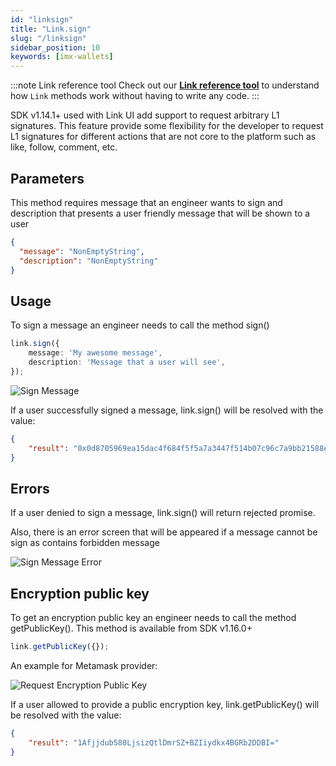 ```yaml
---
id: "linksign"
title: "Link.sign"
slug: "/linksign"
sidebar_position: 10
keywords: [imx-wallets]
---
```


:::note Link reference tool
Check out our **[Link reference tool](https://tools.immutable.com/link-reference/)** to understand how `Link` methods work without having to write any code.
:::

SDK v1.14.1+ used with Link UI add support to request arbitrary L1 signatures. This feature provide some flexibility for the developer to request L1 signatures for different actions that are not core to the platform such as like, follow, comment, etc.

## Parameters

This method requires message that an engineer wants to sign and description that presents a user friendly message that will be shown to a user

```json
{
  "message": "NonEmptyString",
  "description": "NonEmptyString"
}
```

## Usage
To sign a message an engineer needs to call the method sign()
```typescript
link.sign({
    message: 'My awesome message',
    description: 'Message that a user will see',
});
```

![Sign Message](/img/link-sign/sign-msg.png 'Sign Message')

If a user successfully signed a message, link.sign() will be resolved with the value:
```json
{
    "result": "0x0d8705969ea15dac4f684f5f5a7a3447f514b07c96c7a9bb21588ef33821caed63f204c11f0ed69777132c8fa25af62c883627169c7b5b46f23b132db46e7d8d1c"
}
```

## Errors
If a user denied to sign a message, link.sign() will return rejected promise.

Also, there is an error screen that will be appeared if a message cannot be sign as contains forbidden message

![Sign Message Error](/img/link-sign/error.png 'Sign Message Error')

## Encryption public key

To get an encryption public key an engineer needs to call the method getPublicKey(). This method is available from SDK v1.16.0+
```typescript
link.getPublicKey({});
```

An example for Metamask provider:

![Request Encryption Public Key](/img/link-sign/public-key.png 'Request Encryption Public Key')

If a user allowed to provide a public encryption key, link.getPublicKey() will be resolved with the value:
```json
{
    "result": "1Afjjdub580LjsizQtlDmrSZ+BZIiydkx4BGRb2DDBI="
}
```